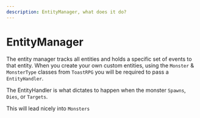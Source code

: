 ```yaml
---
description: EntityManager, what does it do?
---
```


# EntityManager

The entity manager tracks all entities and holds a specific set of events to that entity. When you create your own custom entities, using the `Monster` & `MonsterType` classes from `ToastRPG` you will be required to pass a `EntityHandler`.

The EntityHandler is what dictates to happen when the monster `Spawns`, `Dies`, or `Targets`.  &#x20;

This will lead nicely into `Monsters`
